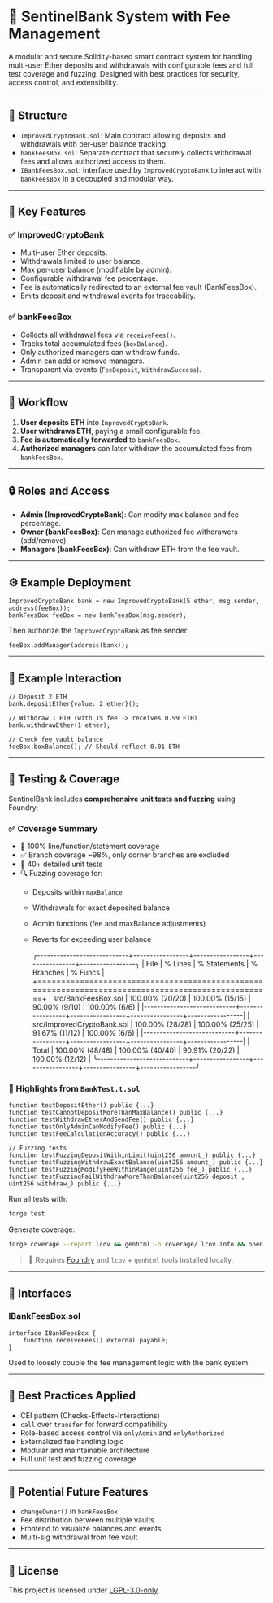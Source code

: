 # 🏦 SentinelBank System with Fee Management

A modular and secure Solidity-based smart contract system for handling multi-user Ether deposits and withdrawals with configurable fees and full test coverage and fuzzing. Designed with best practices for security, access control, and extensibility.

---

## 📁 Structure

- `ImprovedCryptoBank.sol`: Main contract allowing deposits and withdrawals with per-user balance tracking.
- `bankFeesBox.sol`: Separate contract that securely collects withdrawal fees and allows authorized access to them.
- `IBankFeesBox.sol`: Interface used by `ImprovedCryptoBank` to interact with `bankFeesBox` in a decoupled and modular way.

---

## 🔐 Key Features

### ✅ ImprovedCryptoBank
- Multi-user Ether deposits.
- Withdrawals limited to user balance.
- Max per-user balance (modifiable by admin).
- Configurable withdrawal fee percentage.
- Fee is automatically redirected to an external fee vault (BankFeesBox).
- Emits deposit and withdrawal events for traceability.

### ✅ bankFeesBox
- Collects all withdrawal fees via `receiveFees()`.
- Tracks total accumulated fees (`boxBalance`).
- Only authorized managers can withdraw funds.
- Admin can add or remove managers.
- Transparent via events (`FeeDeposit`, `WithdrawSuccess`).

---

## 🔄 Workflow

1. **User deposits ETH** into `ImprovedCryptoBank`.
2. **User withdraws ETH**, paying a small configurable fee.
3. **Fee is automatically forwarded** to `bankFeesBox`.
4. **Authorized managers** can later withdraw the accumulated fees from `bankFeesBox`.

---

## 🔒 Roles and Access

- **Admin (ImprovedCryptoBank)**: Can modify max balance and fee percentage.
- **Owner (bankFeesBox)**: Can manage authorized fee withdrawers (add/remove).
- **Managers (bankFeesBox)**: Can withdraw ETH from the fee vault.

---

## ⚙️ Example Deployment

```solidity
ImprovedCryptoBank bank = new ImprovedCryptoBank(5 ether, msg.sender, address(feeBox));
bankFeesBox feeBox = new bankFeesBox(msg.sender);
```

Then authorize the `ImprovedCryptoBank` as fee sender:
```solidity
feeBox.addManager(address(bank));
```

---

## 🧪 Example Interaction

```solidity
// Deposit 2 ETH
bank.depositEther{value: 2 ether}();

// Withdraw 1 ETH (with 1% fee -> receives 0.99 ETH)
bank.withdrawEther(1 ether);

// Check fee vault balance
feeBox.boxBalance(); // Should reflect 0.01 ETH
```

---

## 🧪 Testing & Coverage

SentinelBank includes **comprehensive unit tests and fuzzing** using Foundry:

### ✅ Coverage Summary
- 💯 100% line/function/statement coverage
- ✅ Branch coverage ~98%, only corner branches are excluded
- 🧪 40+ detailed unit tests
- 🔍 Fuzzing coverage for:
  - Deposits within `maxBalance`
  - Withdrawals for exact deposited balance
  - Admin functions (fee and maxBalance adjustments)
  - Reverts for exceeding user balance
 
    ╭----------------------------+-----------------+-----------------+----------------+-----------------╮
| File                       | % Lines         | % Statements    | % Branches     | % Funcs         |
+===================================================================================================+
| src/BankFeesBox.sol        | 100.00% (20/20) | 100.00% (15/15) | 90.00% (9/10)  | 100.00% (6/6)   |
|----------------------------+-----------------+-----------------+----------------+-----------------|
| src/ImprovedCryptoBank.sol | 100.00% (28/28) | 100.00% (25/25) | 91.67% (11/12) | 100.00% (6/6)   |
|----------------------------+-----------------+-----------------+----------------+-----------------|
| Total                      | 100.00% (48/48) | 100.00% (40/40) | 90.91% (20/22) | 100.00% (12/12) |
╰----------------------------+-----------------+-----------------+----------------+-----------------╯

### 🧪 Highlights from `BankTest.t.sol`

```solidity
function testDepositEther() public {...}
function testCannotDepositMoreThanMaxBalance() public {...}
function testWithdrawEtherAndSendFee() public {...}
function testOnlyAdminCanModifyFee() public {...}
function testFeeCalculationAccuracy() public {...}

// Fuzzing tests
function testFuzzingDepositWithinLimit(uint256 amount_) public {...}
function testFuzzingWithdrawExactBalance(uint256 amount_) public {...}
function testFuzzingModifyFeeWithinRange(uint256 fee_) public {...}
function testFuzzingFailWithdrawMoreThanBalance(uint256 deposit_, uint256 withdraw_) public {...}
```

Run all tests with:
```bash
forge test
```

Generate coverage:
```bash
forge coverage --report lcov && genhtml -o coverage/ lcov.info && open coverage/index.html
```

> 📌 Requires [Foundry](https://book.getfoundry.sh/) and `lcov` + `genhtml` tools installed locally.

---

## 📜 Interfaces

### IBankFeesBox.sol

```solidity
interface IBankFeesBox {
    function receiveFees() external payable;
}
```

Used to loosely couple the fee management logic with the bank system.

---

## 🧠 Best Practices Applied

- CEI pattern (Checks-Effects-Interactions)
- `call` over `transfer` for forward compatibility
- Role-based access control via `onlyAdmin` and `onlyAuthorized`
- Externalized fee handling logic
- Modular and maintainable architecture
- Full unit test and fuzzing coverage

---

## 🧩 Potential Future Features

- `changeOwner()` in `bankFeesBox`
- Fee distribution between multiple vaults
- Frontend to visualize balances and events
- Multi-sig withdrawal from fee vault

---

## 🧾 License

This project is licensed under [LGPL-3.0-only](https://spdx.org/licenses/LGPL-3.0-only.html).

